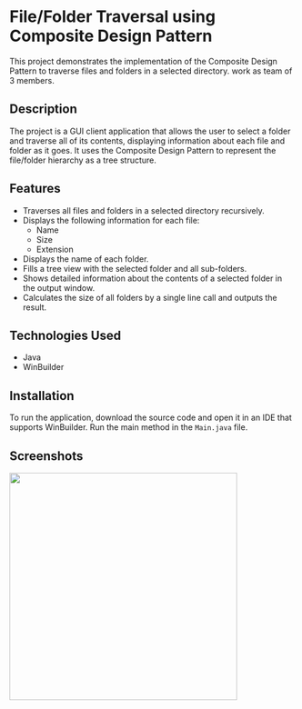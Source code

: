 # File/Folder Traversal using Composite Design Pattern

This project demonstrates the implementation of the Composite Design Pattern to traverse files and folders in a selected directory.
work as team of 3 members.

## Description

The project is a GUI client application that allows the user to select a folder and traverse all of its contents, displaying information about each file and folder as it goes. It uses the Composite Design Pattern to represent the file/folder hierarchy as a tree structure. 

## Features

- Traverses all files and folders in a selected directory recursively.
- Displays the following information for each file:
  - Name
  - Size
  - Extension
- Displays the name of each folder.
- Fills a tree view with the selected folder and all sub-folders.
- Shows detailed information about the contents of a selected folder in the output window.
- Calculates the size of all folders by a single line call and outputs the result.


## Technologies Used

- Java
- WinBuilder

## Installation

To run the application, download the source code and open it in an IDE that supports WinBuilder. Run the main method in the `Main.java` file.

## Screenshots

<img src="https://user-images.githubusercontent.com/65549274/232629910-1df55bb8-83b4-4828-acb1-ccdb0be3dbf4.jpg" width="400">

